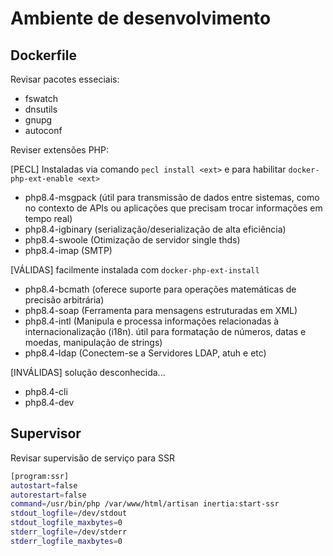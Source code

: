 # Ambiente de desenvolvimento

## Dockerfile

Revisar pacotes esseciais:

- fswatch
- dnsutils
- gnupg
- autoconf

Reviser extensões PHP:

[PECL] Instaladas via comando `pecl install <ext>` e para habilitar `docker-php-ext-enable <ext>`

- php8.4-msgpack (útil para transmissão de dados entre sistemas, como no contexto de APIs ou aplicações que precisam trocar informações em tempo real)
- php8.4-igbinary (serialização/deserialização de alta eficiência)
- php8.4-swoole (Otimização de servidor single thds)
- php8.4-imap (SMTP)

[VÁLIDAS]
facilmente instalada com `docker-php-ext-install`

- php8.4-bcmath (oferece suporte para operações matemáticas de precisão arbitrária)
- php8.4-soap (Ferramenta para mensagens estruturadas em XML)
- php8.4-intl (Manipula e processa informações relacionadas à internacionalização (i18n). útil para formatação de números, datas e moedas, manipulação de strings)
- php8.4-ldap (Conectem-se a Servidores LDAP, atuh e etc)

[INVÁLIDAS]
solução desconhecida...

- php8.4-cli
- php8.4-dev

## Supervisor

Revisar supervisão de serviço para SSR

```bash
[program:ssr]
autostart=false
autorestart=false
command=/usr/bin/php /var/www/html/artisan inertia:start-ssr
stdout_logfile=/dev/stdout
stdout_logfile_maxbytes=0
stderr_logfile=/dev/stderr
stderr_logfile_maxbytes=0
```
